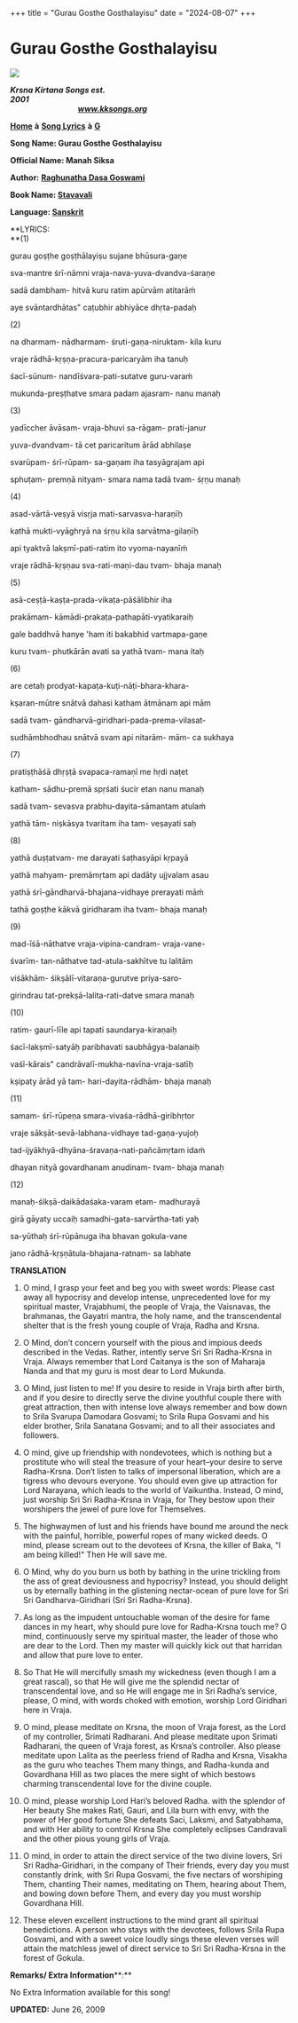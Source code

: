 +++
title = "Gurau Gosthe Gosthalayisu"
date = "2024-08-07"
+++

# Gurau Gosthe Gosthalayisu
**[![](http://kksongs.org/image_files/image002.jpg)](http://kksongs.org/)**

**_Krsna Kirtana Songs est. 2001_**                                                                                                                                                      **_www.kksongs.org_**

**[Home](http://kksongs.org/)** **à** **[Song Lyrics](http://kksongs.org/lyrics.html)** **à** **[G](http://kksongs.org/songs/song_g.html)**

**Song Name: Gurau Gosthe Gosthalayisu**

**Official Name: Manah Siksa**

**Author:** [**Raghunatha Dasa Goswami**](http://kksongs.org/authors/list/raghunatha.html)

**Book Name: [Stavavali](http://kksongs.org/authors/stavavali.html)**

**Language: [Sanskrit](http://kksongs.org/language/list/sanskrit.html)**

**LYRICS:  
**(1)

gurau goṣṭhe goṣṭhālayiṣu sujane bhūsura-gaṇe

sva-mantre śrī-nāmni vraja-nava-yuva-dvandva-śaraṇe

sadā dambham- hitvā kuru ratim apūrvām atitarāḿ

aye svāntardhātas" caṭubhir abhiyāce dhṛta-padaḥ

(2)

na dharmam- nādharmam- śruti-gaṇa-niruktam- kila kuru

vraje rādhā-kṛṣṇa-pracura-paricaryām iha tanuḥ

śacī-sūnum- nandīśvara-pati-sutatve guru-varaḿ

mukunda-preṣṭhatve smara padam ajasram- nanu manaḥ

(3)

yadīccher āvāsam- vraja-bhuvi sa-rāgam- prati-janur

yuva-dvandvam- tā cet paricaritum ārād abhilaṣe

svarūpam- śrī-rūpam- sa-gaṇam iha tasyāgrajam api

sphuṭam- premṇā nityam- smara nama tadā tvam- śṛṇu manaḥ

(4)

asad-vārtā-veṣyā visṛja mati-sarvasva-haraṇīḥ

kathā mukti-vyāghryā na śṛṇu kila sarvātma-gilaṇīḥ

api tyaktvā lakṣmī-pati-ratim ito vyoma-nayanīḿ

vraje rādhā-kṛṣṇau sva-rati-maṇi-dau tvam- bhaja manaḥ

(5)

asā-ceṣṭā-kaṣṭa-prada-vikaṭa-pāśālibhir iha

prakāmam- kāmādi-prakaṭa-pathapāti-vyatikaraiḥ

gale baddhvā hanye 'ham iti bakabhid vartmapa-gaṇe

kuru tvam- phutkārān avati sa yathā tvam- mana itaḥ

(6)

are cetaḥ prodyat-kapaṭa-kuṭi-nāṭi-bhara-khara-

kṣaran-mūtre snātvā dahasi katham ātmānam api mām

sadā tvam- gāndharvā-giridhari-pada-prema-vilasat-

sudhāmbhodhau snātvā svam api nitarām- mām- ca sukhaya

(7)

pratiṣṭhāśā dhṛṣṭā svapaca-ramaṇī me hṛdi naṭet

katham- sādhu-premā spṛśati śucir etan nanu manaḥ

sadā tvam- sevasva prabhu-dayita-sāmantam atulaḿ

yathā tām- niṣkāsya tvaritam iha tam- veṣayati saḥ

(8)

yathā duṣṭatvam- me darayati śaṭhasyāpi kṛpayā

yathā mahyam- premāmṛtam api dadāty ujjvalam asau

yathā śrī-gāndharvā-bhajana-vidhaye prerayati māḿ

tathā goṣṭhe kākvā giridharam iha tvam- bhaja manaḥ

(9)

mad-īśā-nāthatve vraja-vipina-candram- vraja-vane-

śvarīm- tan-nāthatve tad-atula-sakhītve tu lalitām

viśākhām- śikṣālī-vitaraṇa-gurutve priya-saro-

girindrau tat-prekṣā-lalita-rati-datve smara manaḥ

(10)

ratim- gaurī-līle api tapati saundarya-kiraṇaiḥ

śacī-lakṣmī-satyāḥ paribhavati saubhāgya-balanaiḥ

vaśī-kārais" candrāvalī-mukha-navīna-vraja-satīḥ

kṣipaty ārād yā tam- hari-dayita-rādhām- bhaja manaḥ

(11)

samam- śrī-rūpeṇa smara-vivaśa-rādhā-giribhṛtor

vraje sākṣāt-sevā-labhana-vidhaye tad-gaṇa-yujoḥ

tad-ijyākhyā-dhyāna-śravaṇa-nati-pañcāmṛtam idaḿ

dhayan nityā govardhanam anudinam- tvam- bhaja manaḥ

(12)

manaḥ-śikṣā-daikādaśaka-varam etam- madhurayā

girā gāyaty uccaiḥ samadhi-gata-sarvārtha-tati yaḥ

sa-yūthaḥ śrī-rūpānuga iha bhavan gokula-vane

jano rādhā-kṛṣṇātula-bhajana-ratnam- sa labhate

**TRANSLATION**

1) O mind, I grasp your feet and beg you with sweet words: Please cast away all hypocrisy and develop intense, unprecedented love for my spiritual master, Vrajabhumi, the people of Vraja, the Vaisnavas, the brahmanas, the Gayatri mantra, the holy name, and the transcendental shelter that is the fresh young couple of Vraja, Radha and Krsna.

2) O Mind, don’t concern yourself with the pious and impious deeds described in the Vedas. Rather, intently serve Sri Sri Radha-Krsna in Vraja. Always remember that Lord Caitanya is the son of Maharaja Nanda and that my guru is most dear to Lord Mukunda.

3) O Mind, just listen to me! If you desire to reside in Vraja birth after birth, and if you desire to directly serve the divine youthful couple there with great attraction, then with intense love always remember and bow down to Srila Svarupa Damodara Gosvami; to Srila Rupa Gosvami and his elder brother, Srila Sanatana Gosvami; and to all their associates and followers.

4) O mind, give up friendship with nondevotees, which is nothing but a prostitute who will steal the treasure of your heart–your desire to serve Radha-Krsna. Don’t listen to talks of impersonal liberation, which are a tigress who devours everyone. You should even give up attraction for Lord Narayana, which leads to the world of Vaikuntha. Instead, O mind, just worship Sri Sri Radha-Krsna in Vraja, for They bestow upon their worshipers the jewel of pure love for Themselves.

5) The highwaymen of lust and his friends have bound me around the neck with the painful, horrible, powerful ropes of many wicked deeds. O mind, please scream out to the devotees of Krsna, the killer of Baka, "I am being killed!" Then He will save me.

6) O Mind, why do you burn us both by bathing in the urine trickling from the ass of great deviousness and hypocrisy? Instead, you should delight us by eternally bathing in the glistening nectar-ocean of pure love for Sri Sri Gandharva-Giridhari (Sri Sri Radha-Krsna).

7) As long as the impudent untouchable woman of the desire for fame dances in my heart, why should pure love for Radha-Krsna touch me? O mind, continuously serve my spiritual master, the leader of those who are dear to the Lord. Then my master will quickly kick out that harridan and allow that pure love to enter.

8) So That He will mercifully smash my wickedness (even though I am a great rascal), so that He will give me the splendid nectar of transcendental love, and so He will engage me in Sri Radha’s service, please, O mind, with words choked with emotion, worship Lord Giridhari here in Vraja.

9) O mind, please meditate on Krsna, the moon of Vraja forest, as the Lord of my controller, Srimati Radharani. And please meditate upon Srimati Radharani, the queen of Vraja forest, as Krsna’s controller. Also please meditate upon Lalita as the peerless friend of Radha and Krsna, Visakha as the guru who teaches Them many things, and Radha-kunda and Govardhana Hill as two places the mere sight of which bestows charming transcendental love for the divine couple.

10) O mind, please worship Lord Hari’s beloved Radha. with the splendor of Her beauty She makes Rati, Gauri, and Lila burn with envy, with the power of Her good fortune She defeats Saci, Laksmi, and Satyabhama, and with Her ability to control Krsna She completely eclipses Candravali and the other pious young girls of Vraja.

11) O mind, in order to attain the direct service of the two divine lovers, Sri Sri Radha-Giridhari, in the company of Their friends, every day you must constantly drink, with Sri Rupa Gosvami, the five nectars of worshiping Them, chanting Their names, meditating on Them, hearing about Them, and bowing down before Them, and every day you must worship Govardhana Hill.

12) These eleven excellent instructions to the mind grant all spiritual benedictions. A person who stays with the devotees, follows Srila Rupa Gosvami, and with a sweet voice loudly sings these eleven verses will attain the matchless jewel of direct service to Sri Sri Radha-Krsna in the forest of Gokula.

**Remarks/ Extra Information****:**

No Extra Information available for this song!

**UPDATED:** June 26, 2009